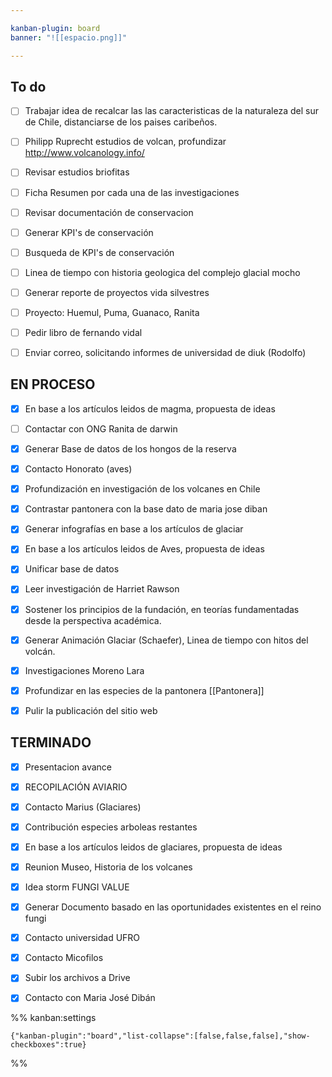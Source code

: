 ```yaml
---

kanban-plugin: board
banner: "![[espacio.png]]"

---
```


## To do

- [ ] Trabajar idea de recalcar las las caracteristicas de la naturaleza del sur de Chile, distanciarse de los paises caribeños.
- [ ] Philipp Ruprecht estudios de volcan, profundizar http://www.volcanology.info/
- [ ] Revisar estudios briofitas
- [ ] Ficha Resumen por cada una de las investigaciones
- [ ] Revisar documentación de conservacion
- [ ] Generar KPI's de conservación
- [ ] Busqueda de KPI's de conservación
- [ ] Linea de tiempo con historia geologica del complejo glacial mocho
- [ ] Generar reporte de proyectos vida silvestres
- [ ] Proyecto: Huemul, Puma, Guanaco, Ranita
- [ ] Pedir libro de fernando vidal
- [ ] Enviar correo, solicitando informes de universidad de diuk (Rodolfo)


## EN PROCESO

- [x] En base a los artículos leidos de magma, propuesta de ideas
- [ ] Contactar con ONG Ranita de darwin
- [x] Generar Base de datos de los hongos de la reserva
- [x] Contacto Honorato (aves)
- [x] Profundización en investigación de los volcanes en Chile
- [x] Contrastar pantonera con la base dato  de maria jose diban
- [x] Generar infografías en base a los artículos de glaciar
- [x] En base a los artículos leidos de Aves, propuesta de ideas
- [x] Unificar base de datos
- [x] Leer investigación de Harriet Rawson
- [x] Sostener los principios de la fundación, en teorías fundamentadas desde la perspectiva académica.
- [x] Generar Animación Glaciar (Schaefer), Linea de tiempo con hitos del volcán.
- [x] Investigaciones Moreno Lara
- [x] Profundizar en las especies de la pantonera [[Pantonera]]
- [x] Pulir la publicación del sitio web


## TERMINADO

- [x] Presentacion avance
- [x] RECOPILACIÓN AVIARIO
- [x] Contacto Marius (Glaciares)
- [x] Contribución especies arboleas restantes
- [x] En base a los artículos leidos de glaciares, propuesta de ideas
- [x] Reunion Museo, Historia de los volcanes
- [x] Idea storm FUNGI VALUE
- [x] Generar Documento basado en las oportunidades existentes en el reino fungi
- [x] Contacto universidad UFRO
- [x] Contacto Micofilos
- [x] Subir los archivos a Drive
- [x] Contacto con Maria José Dibán




%% kanban:settings
```
{"kanban-plugin":"board","list-collapse":[false,false,false],"show-checkboxes":true}
```
%%